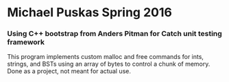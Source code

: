 # Michael Puskas Spring 2016
### Using C++ bootstrap from Anders Pitman for Catch unit testing framework

This program implements custom malloc and free commands for ints, strings, and BSTs using an array of bytes to control a chunk of memory.
Done as a project, not meant for actual use.
